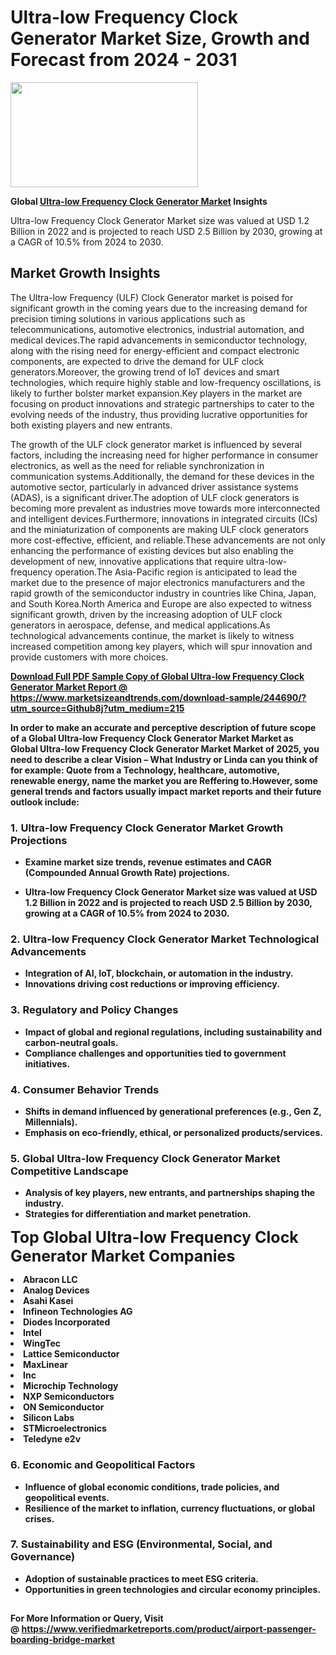 <H1>Ultra-low Frequency Clock Generator Market Size, Growth and Forecast from 2024 - 2031</H1><img class="aligncenter size-medium wp-image-584254" src="https://thirdeyenews.in/wp-content/uploads/2024/09/Global-Market-Research-300x168.jpeg" alt="" width="300" height="168" /><p><strong>Global&nbsp;<a href="https://www.marketsizeandtrends.com/download-sample/244690/?utm_source=Github8j?utm_medium=215">Ultra-low Frequency Clock Generator Market</a> Insights</strong></p><p>Ultra-low Frequency Clock Generator Market size was valued at USD 1.2 Billion in 2022 and is projected to reach USD 2.5 Billion by 2030, growing at a CAGR of 10.5% from 2024 to 2030.</p><p><h2>Market Growth Insights</h2> <p>The Ultra-low Frequency (ULF) Clock Generator market is poised for significant growth in the coming years due to the increasing demand for precision timing solutions in various applications such as telecommunications, automotive electronics, industrial automation, and medical devices.The rapid advancements in semiconductor technology, along with the rising need for energy-efficient and compact electronic components, are expected to drive the demand for ULF clock generators.Moreover, the growing trend of IoT devices and smart technologies, which require highly stable and low-frequency oscillations, is likely to further bolster market expansion.Key players in the market are focusing on product innovations and strategic partnerships to cater to the evolving needs of the industry, thus providing lucrative opportunities for both existing players and new entrants.</p> <p><strong><a href="#"></a></strong></p> <p>The growth of the ULF clock generator market is influenced by several factors, including the increasing need for higher performance in consumer electronics, as well as the need for reliable synchronization in communication systems.Additionally, the demand for these devices in the automotive sector, particularly in advanced driver assistance systems (ADAS), is a significant driver.The adoption of ULF clock generators is becoming more prevalent as industries move towards more interconnected and intelligent devices.Furthermore, innovations in integrated circuits (ICs) and the miniaturization of components are making ULF clock generators more cost-effective, efficient, and reliable.These advancements are not only enhancing the performance of existing devices but also enabling the development of new, innovative applications that require ultra-low-frequency operation.The Asia-Pacific region is anticipated to lead the market due to the presence of major electronics manufacturers and the rapid growth of the semiconductor industry in countries like China, Japan, and South Korea.North America and Europe are also expected to witness significant growth, driven by the increasing adoption of ULF clock generators in aerospace, defense, and medical applications.As technological advancements continue, the market is likely to witness increased competition among key players, which will spur innovation and provide customers with more choices.<p><strong><a href="#"></p><p><span class=""><strong>Download Full PDF Sample Copy of Global Ultra-low Frequency Clock Generator Market Report</strong> @ <a href="https://www.marketsizeandtrends.com/download-sample/244690/?utm_source=Github8j?utm_medium=215" target="_blank">https://www.marketsizeandtrends.com/download-sample/244690/?utm_source=Github8j?utm_medium=215</a></span></p><p>In order to make an accurate and perceptive description of future scope of a Global&nbsp;Ultra-low Frequency Clock Generator Market Market as Global&nbsp;Ultra-low Frequency Clock Generator Market Market of 2025, you need to describe a clear Vision &ndash; What Industry or Linda can you think of for example: Quote from a Technology, healthcare, automotive, renewable energy, name the market you are Reffering to.However, some general trends and factors usually impact market reports and their future outlook include:</p><h3>1.&nbsp;<strong>Ultra-low Frequency Clock Generator Market Growth Projections</strong></h3><ul><li>Examine market size trends, revenue estimates and CAGR (Compounded Annual Growth Rate) projections.</li><li><p>Ultra-low Frequency Clock Generator Market size was valued at USD 1.2 Billion in 2022 and is projected to reach USD 2.5 Billion by 2030, growing at a CAGR of 10.5% from 2024 to 2030.</p></li></ul><h3>2.&nbsp;<strong>Ultra-low Frequency Clock Generator Market Technological Advancements</strong></h3><ul><li>Integration of AI, IoT, blockchain, or automation in the industry.</li><li>Innovations driving cost reductions or improving efficiency.</li></ul><h3>3.&nbsp;<strong>Regulatory and Policy Changes</strong></h3><ul><li>Impact of global and regional regulations, including sustainability and carbon-neutral goals.</li><li>Compliance challenges and opportunities tied to government initiatives.</li></ul><h3>4.&nbsp;<strong>Consumer Behavior Trends</strong></h3><ul><li>Shifts in demand influenced by generational preferences (e.g., Gen Z, Millennials).</li><li>Emphasis on eco-friendly, ethical, or personalized products/services.</li></ul><h3>5.&nbsp;<strong>Global Ultra-low Frequency Clock Generator Market Competitive Landscape</strong></h3><ul><li>Analysis of key players, new entrants, and partnerships shaping the industry.</li><li>Strategies for differentiation and market penetration.</li></ul><p data-pm-slice="1 1 []"><span style="color: inherit; font-family: inherit; font-size: 25px;">Top Global Ultra-low Frequency Clock Generator Market Companies</span></p><div class="" data-test-id=""><p><li>Abracon LLC</li><li> Analog Devices</li><li> Asahi Kasei</li><li> Infineon Technologies AG</li><li> Diodes Incorporated</li><li> Intel</li><li> WingTec</li><li> Lattice Semiconductor</li><li> MaxLinear</li><li>Inc</li><li> Microchip Technology</li><li> NXP Semiconductors</li><li> ON Semiconductor</li><li> Silicon Labs</li><li> STMicroelectronics</li><li> Teledyne e2v</li></p></div><h3>6.&nbsp;<strong>Economic and Geopolitical Factors</strong></h3><ul><li>Influence of global economic conditions, trade policies, and geopolitical events.</li><li>Resilience of the market to inflation, currency fluctuations, or global crises.</li></ul><h3>7.&nbsp;<strong>Sustainability and ESG (Environmental, Social, and Governance)</strong></h3><ul><li>Adoption of sustainable practices to meet ESG criteria.</li><li>Opportunities in green technologies and circular economy principles.</li></ul><h2><strong style="font-size: 14px;">For More Information or Query, Visit @&nbsp;</strong><a style="background-color: #ffffff; font-size: 14px;" href="https://www.marketsizeandtrends.com/report/ultra-low-frequency-clock-generator-market/" target="_blank">https://www.verifiedmarketreports.com/product/airport-passenger-boarding-bridge-market</a></h2>